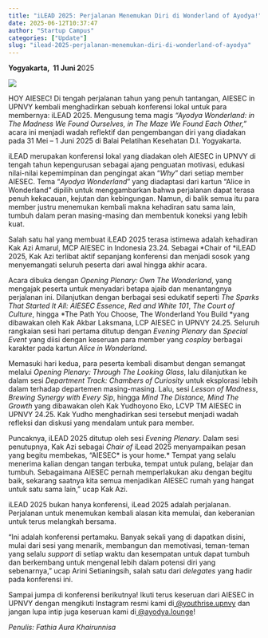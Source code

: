 ```yaml
---
title: "iLEAD 2025: Perjalanan Menemukan Diri di Wonderland of Ayodya!"
date: 2025-06-12T10:37:47
author: "Startup Campus"
categories: ["Update"]
slug: "ilead-2025-perjalanan-menemukan-diri-di-wonderland-of-ayodya"
---
```


**Yogyakarta,  11 Juni 2**025

![](https://lh7-rt.googleusercontent.com/docsz/AD_4nXdvAtue8U3-xarDzgz0CukJEoK10v5d-WMjntNws-xqTW-JXE8y4V3W8J5UOGBtRYb_5gQf9jxJ-dXOKF1nJqTk_INXEDQC1U7xjhBba3Lp2x_kEBZSJcPiNT9kGgqZGkXHXs-3flIXEqzhW5gltw?key=4xeZmitHfuvMseC1EyWEug)

HOY AIESEC! Di tengah perjalanan tahun yang penuh tantangan, AIESEC in UPNVY kembali menghadirkan sebuah konferensi lokal untuk para membernya: iLEAD 2025. Mengusung tema magis *“Ayodya Wonderland: in The Madness We Found Ourselves, in The Maze We Found Each Other,”* acara ini menjadi wadah reflektif dan pengembangan diri yang diadakan pada 31 Mei – 1 Juni 2025 di Balai Pelatihan Kesehatan D.I. Yogyakarta.

iLEAD merupakan konferensi lokal yang diadakan oleh AIESEC in UPNVY di tengah tahun kepengurusan sebagai ajang penguatan motivasi, edukasi nilai-nilai kepemimpinan dan pengingat akan “*Why*” dari setiap member AIESEC. Tema “*Ayodya Wonderland*” yang diadaptasi dari kartun “Alice in Wonderland” dipilih untuk menggambarkan bahwa perjalanan dapat terasa penuh kekacauan, kejutan dan kebingungan. Namun, di balik semua itu para member justru menemukan kembali makna kehadiran satu sama lain, tumbuh dalam peran masing-masing dan membentuk koneksi yang lebih kuat.

Salah satu hal yang membuat iLEAD 2025 terasa istimewa adalah kehadiran Kak Azi Amarul, MCP AIESEC in Indonesia 23.24. Sebagai *Chair of *iLEAD 2025, Kak Azi terlibat aktif sepanjang konferensi dan menjadi sosok yang menyemangati seluruh peserta dari awal hingga akhir acara.

Acara dibuka dengan *Opening Plenary: Own The Wonderland*, yang mengajak peserta untuk menyadari betapa ajaib dan menantangnya perjalanan ini. Dilanjutkan dengan berbagai sesi edukatif seperti *The Sparks That Started It All: AIESEC Essence*, *Red and White 101*, *The Court of Culture*, hingga *The Path You Choose, The Wonderland You Build *yang dibawakan oleh Kak Akbar Laksmana, LCP AIESEC in UPNVY 24.25. Seluruh rangkaian sesi hari pertama ditutup dengan *Evening Plenary* dan *Special Event* yang diisi dengan keseruan para member yang *cosplay* berbagai karakter pada kartun *Alice in Wonderland*.

Memasuki hari kedua, para peserta kembali disambut dengan semangat melalui *Opening Plenary: Through The Looking Glass*, lalu dilanjutkan ke dalam sesi *Department Track: Chambers of Curiosity* untuk eksplorasi lebih dalam terhadap departemen masing-masing. Lalu, sesi *Lesson of Madness*, *Brewing Synergy with Every Sip*, hingga *Mind The Distance, Mind The Growth* yang dibawakan oleh Kak Yudhoyono Eko, LCVP TM AIESEC in UPNVY 24.25. Kak Yudho menghadirkan sesi tersebut menjadi wadah refleksi dan diskusi yang mendalam untuk para member.

Puncaknya, iLEAD 2025 ditutup oleh sesi *Evening Plenary*. Dalam sesi penutupnya, Kak Azi sebagai *Chair of* iLead 2025 menyampaikan pesan yang begitu membekas, “AIESEC* is your home.* Tempat yang selalu menerima kalian dengan tangan terbuka, tempat untuk pulang, belajar dan tumbuh. Sebagaimana AIESEC pernah memperlakukan aku dengan begitu baik, sekarang saatnya kita semua menjadikan AIESEC rumah yang hangat untuk satu sama lain,” ucap Kak Azi.

iLEAD 2025 bukan hanya konferensi, iLead 2025 adalah perjalanan. Perjalanan untuk menemukan kembali alasan kita memulai, dan keberanian untuk terus melangkah bersama.

“Ini adalah konferensi pertamaku. Banyak sekali yang di dapatkan disini, mulai dari sesi yang menarik, membangun dan memotivasi, teman-teman yang selalu *support* di setiap waktu dan kesempatan untuk dapat tumbuh dan berkembang untuk mengenal lebih dalam potensi diri yang sebenarnya,” ucap Arini Setianingsih, salah satu dari *delegates* yang hadir pada konferensi ini. 

Sampai jumpa di konferensi berikutnya! Ikuti terus keseruan dari AIESEC in UPNVY dengan mengikuti Instagram resmi kami di[ @youthrise.upnvy](https://www.instagram.com/youthrise.upnvy) dan jangan lupa intip juga keseruan kami di[ @ayodya.lounge](https://www.instagram.com/ayodya.lounge)! 

*Penulis: Fathia Aura Khairunnisa*
